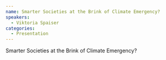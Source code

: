 ```yaml
--- 
name: Smarter Societies at the Brink of Climate Emergency? 
speakers: 
  - Viktoria Spaiser
categories:
  - Presentation
---
```


Smarter Societies at the Brink of Climate Emergency? 